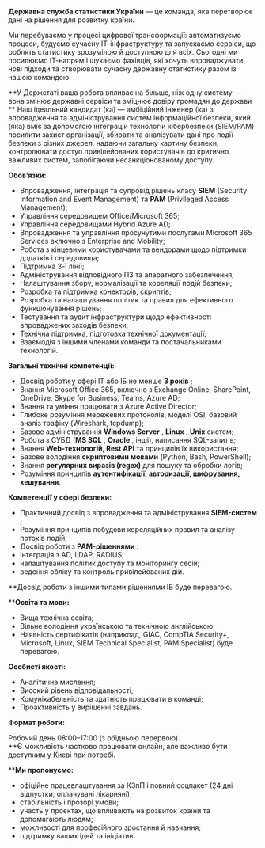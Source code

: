 **Державна служба статистики України** — це команда, яка перетворює дані на
рішення для розвитку країни.

Ми перебуваємо у процесі цифрової трансформації: автоматизуємо процеси,
будуємо сучасну ІТ-інфраструктуру та запускаємо сервіси, що роблять статистику
зрозумілою й доступною для всіх. Сьогодні ми посилюємо ІТ-напрям і шукаємо
фахівців, які хочуть впроваджувати нові підходи та створювати сучасну державну
статистику разом із нашою командою.

**У Держстаті ваша робота впливає на більше, ніж одну систему — вона змінює
державні сервіси та зміцнює довіру громадян до держави  
** Наш ідеальний кандидат (ка) — амбіційний інженер (ка) з впровадження та
адміністрування систем інформаційної безпеки, який (яка) вміє за допомогою
інтеграцій технологій кібербезпеки (SIEM/PAM) посилити захист організації,
збирати та аналізувати дані про події безпеки з різних джерел, надаючи
загальну картину безпеки, контролювати доступ привілейованих користувачів до
критично важливих систем, запобігаючи несанкціонованому доступу.  
  
**Обовʼязки:**

  * Впровадження, інтеграція та супровід рішень класу **SIEM** (Security Information and Event Management) та **PAM** (Privileged Access Management);
  * Управління середовищем Office/Microsoft 365;
  * Управління середовищами Hybrid Azure AD;
  * Впровадження та управління просунутими послугами Microsoft 365 Services включно з Enterprise and Mobility;
  * Робота з кінцевими користувачами та вендорами щодо підтримки додатків і середовища;
  * Підтримка 3-ї лінії;
  * Адміністрування відповідного ПЗ та апаратного забезпечення;
  * Налаштування збору, нормалізації та кореляції подій безпеки;
  * Розробка та підтримка конекторів, скриптів;
  * Розробка та налаштування політик та правил для ефективного функціонування рішень;
  * Тестування та аудит інфраструктури щодо ефективності впроваджених заходів безпеки;
  * Технічна підтримка, підготовка технічної документації;
  * Взаємодія з іншими членами команди та постачальниками технологій.

**Загальні технічні компетенції:**

  * Досвід роботи у сфері ІТ або ІБ не менше **3 років** ;
  * Знання Microsoft Office 365, включно з Exchange Online, SharePoint, OneDrive, Skype for Business, Teams, Azure AD;
  * Знання та уміння працювати з Azure Active Director;
  * Глибоке розуміння мережевих протоколів, моделі OSI, базовий аналіз трафіку (Wireshark, tcpdump);
  * Базове адміністрування **Windows Server** , **Linux** , **Unix** систем;
  * Робота з СУБД (**MS SQL** , **Oracle** , інші), написання SQL-запитів;
  * Знання **Web-технологій, Rest API** та принципів їх використання;
  * Базове володіння **скриптовими мовами** (Python, Bash, PowerShell);
  * Знання **регулярних виразів (regex)** для пошуку та обробки логів;
  * Розуміння принципів **аутентифікації, авторизації, шифрування, хешування**.

  
**Компетенції у сфері безпеки:**

  * Практичний досвід з впровадження та адміністрування **SIEM-систем** ;
  * Розуміння принципів побудови кореляційних правил та аналізу потоків подій;
  * Досвід роботи з **PAM-рішеннями** :
  * інтеграція з AD, LDAP, RADIUS;
  * налаштування політик доступу та моніторингу сесій;
  * ведення обліку та контроль привілейованих дій.

**Досвід роботи з іншими типами рішеннями ІБ буде перевагою.  
  
****Освіта та мови:**

  * Вища технічна освіта;
  * Вільне володіння українською та технічною англійською;
  * Наявність сертифікатів (наприклад, GIAC, CompTIA Security+, Microsoft, Linux, SIEM Technical Specialist, PAM Specialist) буде перевагою.

**Особисті якості:**

  * Аналітичне мислення;
  * Високий рівень відповідальності;
  * Комунікабельність та здатність працювати в команді;
  * Проактивність у вирішенні завдань.

**Формат роботи:**

Робочий день 08:00–17:00 (з обідньою перервою).  
**Є можливість частково працювати онлайн, але важливо бути доступним у Києві
при потребі.  
  
****Ми пропонуємо:**

  * офіційне працевлаштування за КЗпП і повний соцпакет (24 дні відпустки, оплачувані лікарняні);
  * стабільність і прозорі умови;
  * участь у проєктах, що впливають на розвиток країни та допомагають людям;
  * можливості для професійного зростання й навчання;
  * підтримку ваших ідей та ініціатив.